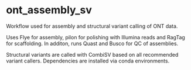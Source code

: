 # ont_assembly_sv

Workflow used for assembly and structural variant calling of ONT data.

Uses Flye for assembly, pilon for polishing with Illumina reads and RagTag for scaffolding.
In additon, runs Quast and Busco for QC of assemblies.

Structural variants are called with CombiSV based on all recommended variant callers. 
Dependencies are installed via conda environments.
